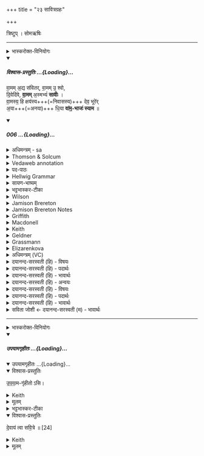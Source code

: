 +++
title = "२३ सावित्रग्रहः"

+++

त्रिष्टुप् । सोमऋषिः

_______
<details><summary>भास्करोक्त-विनियोगः</summary>

1अन्तर्यामपात्रेण सावित्रम् आग्रयणाद् गृह्णाति - वाममद्य सवितरिति चातुष्पदया त्रिष्टुभा ॥ 
</details>
<div class="js_include" includetitle="plain" newlevelforh1="5" title="विश्वास-प्रस्तुतिः" unfilled url="/vedAH_Rk/shAkalam/saMhitA/vishvAsa-prastutiH/06/071/06_vAmamadya_savitarvAmamu.md">
<details open><summary><h5>विश्वास-प्रस्तुतिः ...{Loading}...</h5></summary>


वा॒मम् अ॒द्य स॑वितर्, वा॒मम् उ॒ श्वो,  
दि॒वेदि॑वे, **वा॒मम्** अ॒स्मभ्यं॑ **सावीः** ।  
वा॒मस्य॒ हि क्षय॑स्य+++(=निवासस्य)+++ देव॒ भूरे॑र्  
अ॒या+++(=अनया)+++ धि॒या **वा॑म॒-भाजः॑ स्याम** ॥

</details>
</div>
<div class="js_include" includetitle="false" newlevelforh1="5" unfilled url="/vedAH_Rk/shAkalam/saMhitA/sarvASh_TIkAH/06/071/06_vAmamadya_savitarvAmamu.md">
<details open><summary><h5>006 ...{Loading}...</h5></summary>
<details><summary>अधिमन्त्रम् - sa</summary>

- देवता - सविता
- ऋषिः - भरद्वाजो बार्हस्पत्यः
- छन्दः - त्रिष्टुप्
</details>
<details><summary>Thomson & Solcum</summary>

वाम꣡म् अद्य꣡ सवितर् वाम꣡म् उ श्वो꣡  
दिवे꣡-दिवे वाम꣡म् अस्म꣡भ्य° सावीः  
वाम꣡स्य हि꣡ क्ष꣡यस्य देव भू꣡रेर्  
अया꣡ धिया꣡ वामभा꣡जः सियाम
</details>
<details><summary>Vedaweb annotation</summary>

_________
**Strata**  
Cretic

_________
**Pāda-label**  
genre M  
genre M  
genre M  
genre M
_________
**Morph**  
adyá ← adyá (invariable)  
{}

savitar ← savitár- (nominal stem)  
{case:VOC, gender:M, number:SG}

śvás ← śvás (invariable)  
{}

u ← u (invariable)  
{}

vāmám ← vāmá- (nominal stem)  
{case:NOM, gender:N, number:SG}

vāmám ← vāmá- (nominal stem)  
{case:NOM, gender:N, number:SG}

asmábhyam ← ahám (pronoun)  
{case:DAT, number:PL}

divé-dive ← dyú- ~ div- (nominal stem)  
{case:LOC, gender:N, number:SG}

sāvīḥ ← √sū- 1 (root)  
{number:SG, person:2, mood:INJ, tense:AOR, voice:ACT}

vāmám ← vāmá- (nominal stem)  
{case:NOM, gender:N, number:SG}

bhū́reḥ ← bhū́ri- (nominal stem)  
{case:GEN, gender:M, number:SG}

deva ← devá- (nominal stem)  
{case:VOC, gender:M, number:SG}

hí ← hí (invariable)  
{}

kṣáyasya ← kṣáya- (nominal stem)  
{case:GEN, gender:M, number:SG}

vāmásya ← vāmá- (nominal stem)  
{case:GEN, gender:N, number:SG}

ayā́ ← ayám (pronoun)  
{case:INS, gender:F, number:SG}

dhiyā́ ← dhī́- (nominal stem)  
{case:INS, gender:F, number:SG}

syāma ← √as- 1 (root)  
{number:PL, person:1, mood:OPT, tense:PRS, voice:ACT}

vāmabhā́jaḥ ← vāmabhā́j- (nominal stem)  
{case:NOM, gender:M, number:PL}

</details>
<details><summary>पद-पाठः</summary>

वा॒मम् । अ॒द्य । स॒वि॒तः॒ । वा॒मम् । ऊं॒ इति॑ । श्वः । दि॒वेऽदि॑वे । वा॒मम् । अ॒स्मभ्य॑म् । सा॒वीः॒ ।  
वा॒मस्य॑ । हि । क्षय॑स्य । दे॒व॒ । भूरेः॑ । अ॒या । धि॒या । वा॒म॒ऽभाजः॑ । स्या॒म॒ ॥
</details>
<details><summary>Hellwig Grammar</summary>

-   *vāmam* ← *vāma*
- \[noun\], accusative, singular, neuter
- “agreeable; vāma \[word\]; beautiful.”

_________

- *adya*
- \[adverb\]
- “now; today; then; nowadays; adya \[word\].”

_________

- *savitar* ← *savitṛ*
- \[noun\], vocative, singular, masculine
- “Savitar; sun; Surya; Savitṛ.”

_________

- *vāmam* ← *vāma*
- \[noun\], accusative, singular, neuter
- “agreeable; vāma \[word\]; beautiful.”

_________

- *u*
- \[adverb\]
- “ukāra; besides; now; indeed; u.”

_________

- *śvo* ← *śvas*
- \[adverb\]
- “tomorrow.”

_________

- *dive* ← *diva*
- \[noun\], locative, singular, neuter
- “day; sky; Svarga.”

_________

- *dive* ← *diva*
- \[noun\], locative, singular, neuter
- “day; sky; Svarga.”

_________

- *vāmam* ← *vāma*
- \[noun\], accusative, singular, neuter
- “agreeable; vāma \[word\]; beautiful.”

_________

- *asmabhyaṃ* ← *asmabhyam* ← *mad*
- \[noun\], dative, plural
- “I; mine.”

_________

- *sāvīḥ* ← *sū*
- \[verb\], singular, Aorist inj. (proh.)
- “give birth; urge; bestow; cause.”

_________

- *vāmasya* ← *vāma*
- \[noun\], genitive, singular, masculine
- “agreeable; vāma \[word\]; beautiful.”

_________

- *hi*
- \[adverb\]
- “because; indeed; for; therefore; hi \[word\].”

_________

- *kṣayasya* ← *kṣaya*
- \[noun\], genitive, singular, masculine
- “kṣaya; decrease; destruction; disappearance; end; decrease;
    destruction; pulmonary tuberculosis; loss; removal; death; end;
    abdication; boniness; solution; killing; Pralaya.”

_________

- *deva*
- \[noun\], vocative, singular, masculine
- “Deva; Hindu deity; king; deity; Indra; deva \[word\]; God; Jina;
    Viśvedevās; mercury; natural phenomenon; gambling.”

_________

- *bhūrer* ← *bhūreḥ* ← *bhūri*
- \[noun\], genitive, singular, masculine
- “much; many; much(a); abundant; rich; mighty; distinguished.”

_________

- *ayā* ← *idam*
- \[noun\], instrumental, singular, feminine
- “this; he,she,it (pers. pron.); here.”

_________

- *dhiyā* ← *dhī*
- \[noun\], instrumental, singular, feminine
- “intelligence; prayer; mind; insight; idea; hymn; purpose; art;
    knowledge.”

_________

- *vāmabhājaḥ* ← *vāma*
- \[noun\]
- “agreeable; vāma \[word\]; beautiful.”

_________

- *vāmabhājaḥ* ← *bhājaḥ* ← *bhāj*
- \[noun\], nominative, plural, masculine
- “enjoying; consisting of.”

_________

- *syāma* ← *as*
- \[verb\], plural, Present optative
- “be; exist; become; originate; happen; result; be; dwell; be born;
    stay; be; equal; exist; transform.”

_________

</details>
<details><summary>सायण-भाष्यम्</summary>

हे **सवितः** **अस्मभ्यं** **वामं** धनम् **अद्य** **सावीः** सुव । **श्वः** च **वामं** धनं प्रसुव । किं बहूक्त्या। **दिवेदिवे** प्रतिदिनं **वामं** धनं प्रसुव । हे **देव** **हि** यस्मात् **क्षयस्य** निवासभूतस्य **भूरेः** प्रभूतस्य **वामस्य** दातासि अतो वयम् **अया** अनया **धिया** स्तुत्या **वामभाजः** धनवन्तः **स्याम** भूयास्म ॥ ॥ १५ ॥
</details>
<details><summary>भट्टभास्कर-टीका</summary>

वाममुश्व इति प्रथमः पादस्समाप्यते । हे सवितः अद्य अस्मिन्नहनि यद्वामं वननीयं मङ्गलं तदेव सावीरिति वक्ष्यमाणेन सम्बन्धः । वाममुश्वः आगामिन्यप्यहनि वाममेव । उकारस्समुच्चये, श्वोपीति । अवधारणे वा, वाममेवेति ।   
किं बहुना - दिवेदिवे अहन्यहनि अस्मभ्यं वाममेव सावीः सुष्ठु प्रेरय अनुजानीहीत्यर्थः । षूङ् प्रेरणे, 'छन्दसि लुङ्लङ्लिटः' इति लुङि 'बहुलं छन्दस्यमाङ्योगेपि' इत्युडभावः । दिवेदिव इति सप्तम्यर्थे चतुर्थी, 'ऊडिदम्' इति विभक्त्युदात्तत्वम् । तादर्थ्ये वा चतुर्थी, दिवसाय सर्वदिवसार्थं मङ्गळस्य अनुज्ञां कुरु ।

किञ्च - अया धिया अनया बुद्ध्या वामप्राप्तिमाशासानया, तादृश्या वामभाजस्स्याम तादृश्या वामं भजाम । कीदृशम्? वामस्य सर्वाङ्गीणमङ्गलस्य भूरेरनल्पस्य क्षयस्य निवासस्य । 'क्षये निवासे' इत्याद्युदात्तत्वम् । ईदृशस्य निवासस्य यद्वामं तद्भाजस्स्याम हे देवा धनधान्यपशुपुत्रपौत्रादिसमृद्धिमहाभाग्यवन्तस्स्यामेत्यर्थः । इदमः परस्य तृतीयैकवचनस्य 'सुपां सुलुक्' इति याजादेशः, 'ऊडिदम्' इत्यादिनोदात्तत्वम् । धियेति तु 'सावेकाचः' इति विभक्तेरुदात्तत्वम् । वामं भजन्तीति वामभाजः । भजेर्ण्विप्रत्ययः । क्षयमपेक्षमाणस्यापि गमकत्वात्समासः, यथा देवदत्तस्य गुरुकुलमिति । देवभूरेरिति तृतीयपादावसानम् ॥
</details>
<details><summary>Wilson</summary>

_________
**English translation:**  

“Beget for us, **Savitā**, wealth today, wealth tomorrow, wealth day by day; you are the giver of ample wealth, of a (spacious) mansion; may we, by this praise, become partakers of wealth.”

_________
**Commentary by Sāyaṇa: Ṛgveda-bhāṣya**  

**Yajus**. 8.6: **vāma** = dhanam; or, karmaphalam, the reward of holy acts or sacrifice, i.e. vamanīyam, that which is desirable to obtain, and which will apply equally to wealth or reward;

**Kṣaya** = residence;

Bhūreḥ = bahukālinasya, long protracted, that is, residence in heaven, svarganivāsaḥ
</details>
<details><summary>Jamison Brereton</summary>

A thing of value today, o Savitar, and one of value tomorrow—day after  day impel to us a thing of value,  
for, o god, *you have control over much of value. Through this poetic  insight may we be partakers of the valuables.874 VI.72–73
</details>
<details><summary>Jamison Brereton Notes</summary>

In c I accept the emendation of kṣáyasya to *kṣáyasi, which goes back to Aufrecht (see Oldenberg, Geldner, Renou, all of whom accept it; against this tide is Scarlatta 353-54, though he doesn’t even note the general view). Inter alia, it provides an accented verb for the hí in pāda c; syāma in d is unaccented and should therefore not be construed with the previous pāda. ## 072 Indra and Soma Renou’s brief comments are found in EVP XVI.108-9. His assessment -- “banal” -- is spot on. For the structure of the hymn, see published introduction.
</details>
<details><summary>Griffith</summary>

Fair wealth, O Savitar, to-day, to-morrow, fair wealth produce for us each day that passes.  
     May we through this our song be happy gainers, God, of a fair and spacious habitation.
</details>
<details><summary>Macdonell</summary>

To-day wealth, Savitar, and wealth to-morrow. Bring wealth to us each day by thine impulsion; For over ample wealth, O god, thou rulest: Through this our hymn may we of wealth be sharers.
</details>
<details><summary>Keith</summary>

Prosperity to-day, O Savitr, prosperity to-morrow,  
Day by day prosperity mayst thou procure for us;  
Through this prayer may be won the prosperity  
Of many a prosperous dwelling, O god.
</details>
<details><summary>Geldner</summary>

Gutes weise uns, o Savitri, heute und Gutes morgen, Tag für Tag Gutes zu, denn du Gott verfügst über vieles Gut. Durch dieses Lied wollen wir des Gutes teilhaft werden.
</details>
<details><summary>Grassmann</summary>

Gut führ uns heute zu und Gut auch morgen, und Tag für Tag, o Savitar, uns Gut zu; Ja, schönes Gut, o Gott, und viele Habe werd' uns zu Theil durch diese unsre Andacht.
</details>
<details><summary>Elizarenkova</summary>

Хорошее сегодня, Савитар, и хорошее завтра,  
День за днем хорошее создавай!  
Ведь ты властвуешь, о бог, много над чем хорошим.  
Да получим мы долю в хорошем благодаря этой молитве!
</details>
<details><summary>अधिमन्त्रम् (VC)</summary>

- सविता
- भरद्वाजो बार्हस्पत्यः
- निचृत्त्रिष्टुप्
- धैवतः
</details>
<details><summary>दयानन्द-सरस्वती (हि) - विषयः</summary>

फिर वह प्रजाओं के लिये क्या करे, इस विषय को कहते हैं ॥
</details>
<details><summary>दयानन्द-सरस्वती (हि) - पदार्थः</summary>

पदार्थान्वयभाषाः -  हे (सवितः) ऐश्वर्य्य के देनेवाले (देव) दिव्यगुणयुक्त राजन् ! जैसे (हि) जिस कारण से आप (अद्य) अब (वामम्) प्रशंसा करने योग्य सुख (उ) और (श्वः) अगले दिन (वामम्) प्रशंसा करने योग्य सुख तथा (दिवेदिवे) प्रतिदिन (वामम्) अति उत्तम सुख (अस्मभ्यम्) हमारे लिये (सावीः) उत्पन्न करो उससे (अया) इस (धिया) प्रज्ञा वा कर्म से (भूरेः) बहुत प्रकार के (वामस्य) प्रशंसित (क्षयस्य) घर के (वामभाजः) वामभाज अर्थात् प्रशंसित सुख भोगनेवाले हम लोग (स्याम) हों ॥६॥
</details>
<details><summary>दयानन्द-सरस्वती (हि) - भावार्थः</summary>

भावार्थभाषाः -  हे राजन् ! जिससे आप हम प्रजाजनों के लिये प्रशंसनीय सुख को उत्पन्न करते और रक्षा का विधान करते हो, वैसे हम लोग सुख से धन, घर और प्रशंसित कामों के सेवनेवाले होकर आपकी आज्ञा में नित्य वर्तें ॥६॥ इस सूक्त में सविता, राजा और प्रजा के कर्मों का वर्णन होने से इस सूक्त के अर्थ की इससे पूर्व सूक्त के अर्थ के साथ सङ्गति जाननी चाहिये ॥ यह इकहत्तरवाँ सूक्त और पन्द्रहवाँ वर्ग समाप्त हुआ ॥
</details>
<details><summary>दयानन्द-सरस्वती (हि) - अन्वयः</summary>

अन्वय:  हे सवितर्देव ! यथा हि त्वमद्य वामसु श्वो वामं दिवेदिवे वाममस्मभ्यं सावीस्तस्मात् तयाऽया धिया भूरेर्वामस्य क्षयस्य वामभाजो वयं स्याम ॥६॥
</details>
<details><summary>दयानन्द-सरस्वती (हि) - विषयः</summary>

पुनः स प्रजाभ्यः किं कुर्यादित्याह ॥
</details>
<details><summary>दयानन्द-सरस्वती (हि) - पदार्थः</summary>

पदार्थान्वयभाषाः -  (वामम्) प्रशस्यसुखम् (अद्य) इदानीम् (सवितः) ऐश्वर्यप्रद राजन् (वामम्) प्रशंसनीयम् (उ) (श्वः) आगामिदिने (दिवेदिवे) प्रतिदिनम् (वामम्) अत्युत्कृष्टम् (अस्मभ्यम्) (सावीः) जनय (वामस्य) प्रशस्यस्य (हि) यतः (क्षयस्य) गृहस्य (देव) दिव्यगुणयुक्त (भूरेः) बहुविधस्य (अया) अनया (धिया) प्रज्ञयाऽनेन कर्मणा वा (वामभाजः) ये वामं भजन्ति ते (स्याम) भवेम ॥६॥
</details>
<details><summary>दयानन्द-सरस्वती (हि) - भावार्थः</summary>

भावार्थभाषाः -  हे राजन् ! यस्माद्भवानस्मभ्यं प्रजाजनेभ्यो नित्यं प्रशंसनीयं सुखं जनयति रक्षां विधत्ते तस्माद्वयं सुखेन धनगृहप्रशस्तकर्मणां सेवका भूत्वा भवदाज्ञायां नित्यं वर्त्तेमहीति ॥६॥ अत्र सवितृराजप्रजाकृत्यवर्णनादेतदर्थस्य पूर्वसूक्तार्थेन सह सङ्गतिर्वेद्या ॥  इत्येकसप्ततितमं सूक्तं पञ्चदशो वर्गश्च समाप्तः ॥
</details>
<details><summary>सविता जोशी ← दयानन्द-सरस्वती (म) - भावार्थः</summary>

भावार्थभाषाः -  हे राजा ! तू आमच्या प्रजेसाठी प्रशंसनीय सुख उत्पन्न करतोस. रक्षणाचे नियम बनवितोस. त्यासाठी आम्ही सुखाने धन, घर व प्रशंसित कार्य करून नित्य तुझ्या आज्ञेत राहावे. ॥ ६ ॥
</details>
</details>
</div>  

_______
<details><summary>भास्करोक्त-विनियोगः</summary>

2इमामनुद्रुत्य उपयामगृहीतोसि देवाय त्वा सवित्र इति गृह्णाति । 'एष वै गायत्रो देवानाम्' इत्यादि ब्राह्मणम् ; 'विश्वे देवास्तृतीयँ सवनं नोदयच्छन्' इत्यादि च ॥
</details>
<div class="js_include" includetitle="false" newlevelforh1="5" unfilled url="/vedAH_yajuH/taittirIyam/sArasvata-vibhAgaH/saMhitA/yajuH/sarva-prastutiH/1/4_somAbhiShavAdi/23_sAvitragrahaH/upayAmagRhItaH.md">
<details open><summary><h5>उपयामगृहीतः ...{Loading}...</h5></summary>
<div class="js_include" includetitle="false" newlevelforh1="5" unfilled="" url="/vedAH_yajuH/taittirIyam/sArasvata-vibhAgaH/saMhitA/yajuH/sarva-prastutiH/1/4_somAbhiShavAdi/03_antaryAmagrahaH/upayAmagRhItaH.md">
<details open><summary><h10>उपयामगृहीतः ...{Loading}...</h10></summary>
<details open><summary>विश्वास-प्रस्तुतिः</summary>

उ॒प॒या॒म-गृ॑हीतो ऽसि।
</details>
<details><summary>Keith</summary>

Thou art taken with a support/ foundation.
</details>
<details><summary>मूलम्</summary>

उ॒प॒या॒मगृ॑हीतोऽसि।
</details>
<details><summary>भट्टभास्कर-टीका</summary>

उपयम्यन्ते स्वात्मन्येव नियम्यन्ते भूतजातान्यस्मिन् अभिन्नेधिकरणे इत्युपयामः पृथ्वी । 'इयं वा उपयामः' इति ब्राह्मणम् । 'हलश्च' इति घञ्, थाथादिस्वरेणान्तोदात्तत्वम् । तेन गृहीतस्त्वमसि ; कोन्यस्त्वां गृहीतुं क्षम इति भावः ; पृथिव्यापो गृहीष्यामीतिवत् । 'तृतीया कर्मणि' इति पूर्वपदप्रकृतिस्वरत्वम् । यद्वा - उपयामार्थं पृथिव्यर्थं गृहीतोसीति ; हे सोम ।   

ननु 'स्वाहा त्वा सुभवस्सूर्याय' इति मन्त्रवर्णनात् सूर्यदेवत्यः कथं पृथिवीदेवत्यः स्यात् ? नैतद्देवताभिधानं ; पृथिवीवासिनां प्रजानां यागद्वारेण स्थित्यर्थं गृहीतोसीति स्तूयते । यद्वा - पृथिव्यपि देवतैवास्य 'उपयामगृहीतोसीत्याहादितिदेवत्यास्तेन' इति, अदितिः पृथ्वी । 'चतुर्थी' इति योगविभागात्समासः । 'क्ते च' इति पूर्वपदप्रकृतिस्वरत्वम् । 'इयं वा उपयामस्तस्मादिमां प्रजा अनु प्रजायन्ते' इति ब्राह्मणम् ॥

________________

उपयामगृहीतोसीति व्याख्यातम् । 'इयं वा उपयामः' तयैव गृहीतोसीति ।
</details>
</details>
</div>
<details open><summary>विश्वास-प्रस्तुतिः</summary>

दे॒वाय॑ त्वा सवि॒त्रे ॥ [24]
</details>
<details><summary>Keith</summary>

to the god Savitr thee!
</details>
<details><summary>मूलम्</summary>

दे॒वाय॑ त्वा सवि॒त्रे ॥ [24]
</details>
</details>
</div>
